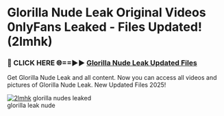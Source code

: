 # Glorilla Nude Leak Original Videos 0nlyFans Leaked - Files Updated! (2lmhk)

<h3>🔴 CLICK HERE 🌐==►► <a href="https://tinyurl.com/52m3yx9h" rel="nofollow">Glorilla Nude Leak Updated Files</a></h3>

Get Glorilla Nude Leak and all content. Now you can access all videos and pictures of Glorilla Nude Leak. New Updated Files 2025!

[![2lmhk](https://i.imgur.com/TnHtlc8.gif)](https://tinyurl.com/52m3yx9h)
glorilla nudes leaked<br>
glorilla leak nude